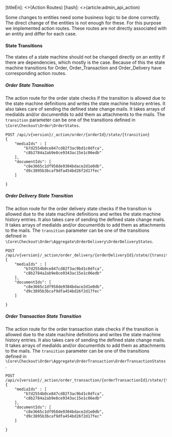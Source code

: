[titleEn]: <>(Action Routes)
[hash]: <>(article:admin_api_action)

Some changes to entities need some business logic to be done correctly. The direct change of the entities is not enough for these.
For this purpose we implemented action routes. These routes are not directly associated with an entity and differ for each case.

#### State Transitions
The states of a state machine should not be changed directly on an entity if there are dependencies, which mostly is the case. 
Because of this the state machine transitions for Order, Order_Transaction and Order_Delivery have corresponding action routes.

##### Order State Transition
The action route for the order state checks if the transition is allowed due to the state machine definitions and writes the state machine history entries.
It also takes care of sending the defined state change mails. It takes arrays of mediaIds and/or documentIds to add them as attachments to the mails.
The `transition` parameter can be one of the transitions defined in `\Core\Checkout\Order\OrderStates`. 

```
POST /api/v{version}/_action/order/{orderId}/state/{transition}
{
    "mediaIds" : [
        "b7d2554b0ce847cd82f3ac9bd1c0dfca",
        "c8b2784a2ab9e8ce9343ac15e1c06edb"
    ],
    "documentIds": [
        "c8e3665c1df958de9304bdace2d1e0db",
        "d9c3895b3bcaf9dfa454bd26f2d17fec"
    ]    
    
}
```

##### Order Delivery State Transition
The action route for the order delivery state checks if the transition is allowed due to the state machine definitions and writes the state machine history entries.
It also takes care of sending the defined state change mails. It takes arrays of mediaIds and/or documentIds to add them as attachments to the mails.
The `transition` parameter can be one of the transitions defined in `\Core\Checkout\Order\Aggregate\OrderDelivery\OrderDeliveryStates`.

```
POST /api/v{version}/_action/order_delivery/{orderDeliveryId}/state/{transition}
{
    "mediaIds" : [
        "b7d2554b0ce847cd82f3ac9bd1c0dfca",
        "c8b2784a2ab9e8ce9343ac15e1c06edb"
    ],
    "documentIds": [
        "c8e3665c1df958de9304bdace2d1e0db",
        "d9c3895b3bcaf9dfa454bd26f2d17fec"
    ]    
    
}
```

##### Order Transaction State Transition
The action route for the order transaction state checks if the transition is allowed due to the state machine definitions and writes the state machine history entries.
It also takes care of sending the defined state change mails. It takes arrays of mediaIds and/or documentIds to add them as attachments to the mails.
The `transition` parameter can be one of the transitions defined in `\Core\Checkout\Order\Aggregate\OrderTransaction\OrderTransactionStates`.

```
POST /api/v{version}/_action/order_transaction/{orderTransactionId}/state/{transition}
{
    "mediaIds" : [
        "b7d2554b0ce847cd82f3ac9bd1c0dfca",
        "c8b2784a2ab9e8ce9343ac15e1c06edb"
    ],
    "documentIds": [
        "c8e3665c1df958de9304bdace2d1e0db",
        "d9c3895b3bcaf9dfa454bd26f2d17fec"
    ]    
    
}
```